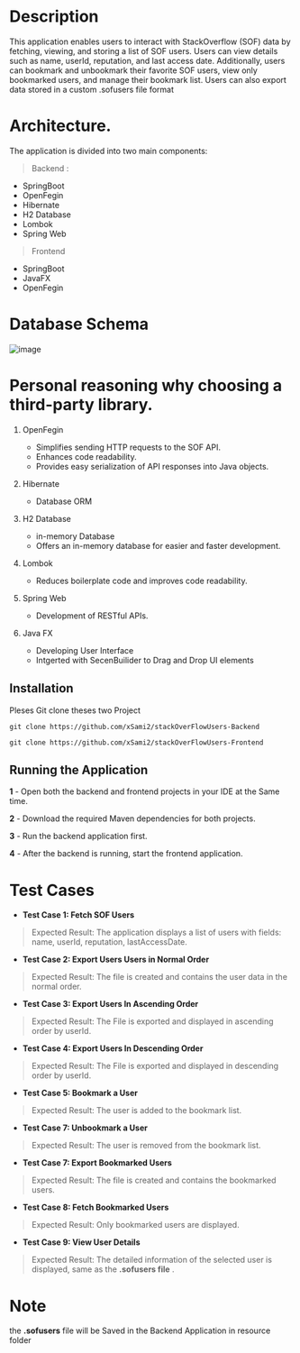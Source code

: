 # Description 

This application enables users to interact with StackOverflow (SOF) data by fetching, viewing, and storing a list of SOF users. Users can view details such as name, userId, reputation, and last access date. Additionally, users can bookmark and unbookmark their favorite SOF users, view only bookmarked users, and manage their bookmark list. Users can also export data stored in a custom .sofusers file format

# Architecture.

The application is divided into two main components:


> Backend : 
 - SpringBoot
 - OpenFegin
 - Hibernate
 - H2 Database
 - Lombok
 - Spring Web
> Frontend
- SpringBoot
- JavaFX
 - OpenFegin

# Database Schema

![image](https://github.com/user-attachments/assets/1df8e961-5f11-4d9e-ba49-97b6165d179a)



# Personal reasoning why choosing a third-party library.
1. OpenFegin
     -  Simplifies sending HTTP requests to the SOF API.
      - Enhances code readability.
      - Provides easy serialization of API responses into Java objects.
2. Hibernate
     - Database ORM
3. H2 Database
     - in-memory Database
    - Offers an in-memory database for easier and faster development. 
4. Lombok 
    - Reduces boilerplate code and improves code readability.

5. Spring Web
   - Development of RESTful APIs.

6. Java FX
   - Developing User Interface
   - Intgerted with SecenBuilider to Drag and Drop UI elements 
     
      



    



 
 


## Installation

Pleses Git clone theses two Project 


```git
git clone https://github.com/xSami2/stackOverFlowUsers-Backend

git clone https://github.com/xSami2/stackOverFlowUsers-Frontend
```

## Running the Application


__1__ - Open both the backend and frontend projects in your IDE at the Same time.

__2__ - Download the required Maven dependencies for both projects.

__3__ - Run the backend application first.

__4__ - After the backend is running, start the frontend application.




# Test Cases

- __Test Case 1: Fetch SOF Users__

>Expected Result: The application displays a list of users with fields: name, userId, reputation, lastAccessDate.

- __Test Case 2: Export Users Users in Normal Order__

>Expected Result: The file is created and contains the user data in the normal order.

- __Test Case 3: Export Users In Ascending Order__

>Expected Result: The File is exported and displayed in ascending order by userId.

- __Test Case 4: Export Users In Descending Order__


>Expected Result:  The File is exported and displayed in descending order by userId.

- __Test Case 5: Bookmark a User__


>Expected Result: The user is added to the bookmark list.

- __Test Case 7: Unbookmark a User__


>Expected Result: The user is removed from the bookmark list.

- __Test Case 7: Export Bookmarked Users__


>Expected Result: The file is created and contains the bookmarked users.

- __Test Case 8: Fetch Bookmarked Users__

>Expected Result: Only bookmarked users are displayed.
- __Test Case 9: View User Details__
>Expected Result: The detailed information of the selected user is displayed, same as the __.sofusers file__ .

# Note

the __.sofusers__ file will be Saved in the Backend Application in resource folder
